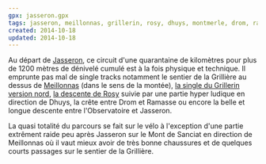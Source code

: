 ```yaml
---
gpx: jasseron.gpx
tags: jasseron, meillonnas, grillerin, rosy, dhuys, montmerle, drom, ramasse, observatoire, col de la pérouse, valuisant
created: 2014-10-18
updated: 2014-10-18
---
```


Au départ de [Jasseron](/tags/jasseron/), ce circuit d'une quarantaine de
kilomètres pour plus de 1200 mètres de dénivelé cumulé est à la fois physique et
technique. Il emprunte pas mal de single tracks notamment le sentier de la
Grillière au dessus de [Meillonnas](/tags/meillonnas/) (dans le sens de la
montée), [la single du Grillerin version
nord](/single-tracks/single-du-grillerin-nord/), [la descente de
Rosy](/single-tracks/descente-de-rosy/) suivie par une partie hyper ludique en
direction de Dhuys, la crête entre Drom et Ramasse ou encore la belle et longue
descente entre l'Observatoire et Jasseron.

La quasi totalité du parcours se fait sur le vélo à l'exception d'une partie
extrêment raide peu après Jasseron sur le Mont de Sanciat en direction de
Meillonnas où il vaut mieux avoir de très bonne chaussures et de quelques courts
passages sur le sentier de la Grillière.

